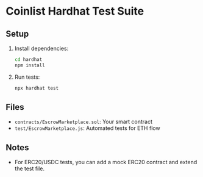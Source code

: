 # Coinlist Hardhat Test Suite

## Setup

1. Install dependencies:
   ```sh
   cd hardhat
   npm install
   ```

2. Run tests:
   ```sh
   npx hardhat test
   ```

## Files
- `contracts/EscrowMarketplace.sol`: Your smart contract
- `test/EscrowMarketplace.js`: Automated tests for ETH flow

## Notes
- For ERC20/USDC tests, you can add a mock ERC20 contract and extend the test file.

